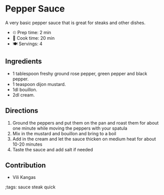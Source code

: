# Pepper Sauce

A very basic pepper sauce that is great for steaks and other dishes.

- ⏲ Prep time: 2 min
- 🍳 Cook time: 20 min
- 🍽 Servings: 4

## Ingredients

- 1 tablespoon freshy ground rose pepper, green pepper and black pepper.
- 1 teaspoon dijon mustard.
- 1dl bouillon.
- 2dl cream.

## Directions

1. Ground the peppers and put them on the pan and roast them for about one minute while moving the peppers with your spatula
2. Mix in the mustard and bouillon and bring to a boil
3. Add in the cream and let the sauce thicken on medium heat for about 10-20 minutes
4. Taste the sauce and add salt if needed

## Contribution

- Vili Kangas

;tags: sauce steak quick
